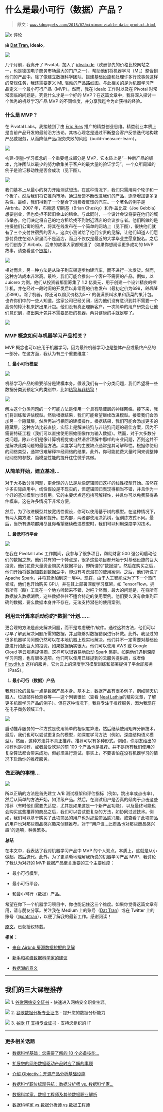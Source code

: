 # 什么是最小可行（数据）产品？

> 原文：[`www.kdnuggets.com/2018/07/minimum-viable-data-product.html`](https://www.kdnuggets.com/2018/07/minimum-viable-data-product.html)

![c](img/3d9c022da2d331bb56691a9617b91b90.png) 评论

**由 [Dat Tran](https://twitter.com/datitran), Idealo**。

![](img/c8dfc3dadc41f1624067954924c430be.png)

几个月前，我离开了 Pivotal，加入了 [idealo.de](https://www.idealo.de/)（欧洲领先的价格比较网站之一，也是德国电子商务市场最大的门户之一），帮助他们将机器学习（ML）整合到他们的产品中。除了像建立数据科学团队、搭建基础设施和处理许多行政事务这样的常规任务，我还需要定义 ML 驱动的产品路线图。与此相关的是为机器学习产品定义一个最小可行产品（MVP）。然而，我在 idealo 工作时以及在 Pivotal 时常常面临的问题是，究竟什么才是一个好的 MVP？在这篇文章中，我将深入探讨一个优秀的机器学习产品 MVP 的不同维度，并分享我迄今为止获得的经验。

### 什么是 MVP？

在 Pivotal Labs，我接触到了由 [Eric Ries](https://medium.com/@ericries) 推广的精益创业思维。精益创业本质上是当前产品开发的最前沿方法论。其核心理念是通过不断整合客户反馈迭代地构建产品或服务，从而降低产品/服务失败的风险（build-measure-learn）。

![](img/9432326f37d5627d99a999ca4c4f951a.png)

构建-测量-学习概念的一个重要组成部分是 MVP，它本质上是“一种新产品的版本，允许团队以最少的努力收集关于客户的最大量的验证学习”。一个众所周知的例子是验证移动性是否会成功（见下图）。

![](img/e5d677bf721f6f7757505611eab26f31.png)

我们基本上从最小的努力开始测试想法。在这种情况下，我们只需用两个轮子和一个板子。然后我们将它推向市场，通过反馈不断改进我们的产品，逐渐增加更多复杂性。最终，我们得到了一个整合了消费者反馈的汽车。一个著名的例子是 Airbnb。2007 年，布赖恩·切斯基（Brian Chesky）和乔·盖比亚（Joe Gebbia）想要创业，但也负担不起旧金山的租金。与此同时，一个设计会议将要在他们的城市举办。他们决定将自己的地方租给找不到附近酒店的会议参与者。他们所做的是拍摄他们公寓的照片，将其在线发布在一个简单的网站上（见下图），很快他们就有了三个支付住宿费的客人。这次小测试给了他们宝贵的见解，让他们知道人们愿意付费住在别人家里而不是酒店，而且不仅仅是最近的大学毕业生愿意报名。之后他们创办了 Airbnb，后来的故事大家都知道了（如果你想阅读更多成功的 MVP 故事，请查看这个[链接](https://speckyboy.com/successful-minimum-viable-products/)）。

![](img/d2ccc74c232fd07b323a998322b9b5b2.png)

相对而言，另一种方法是从轮子到车架逐步构建汽车，而不进行一次发货。然而，这种方法成本非常高。最终，我们可能会推出一个客户不需要的产品。例如，以 Juicero 为例。他们从投资者那里筹集了 1.2 亿美元，用于创建一个设计精良的榨汁机，并在经过一段时间的开发后以非常高的价格发布（最初定价为$699，随后降至$399）。除了机器，你还可以购买价格为$5-$7 的装满原料水果和蔬菜的果汁包。也许你们中的一些人知道，这家公司已经关闭，因为他们没有意识到并不需要一个高价的榨汁机来挤出果汁包。他们没有真正理解客户。一次简单的用户研究会让他们意识到，挤出果汁包并不需要昂贵的机器，两只健康的手就足够了。

![](img/bd76f89eee16409a1cd8282aa7222ed7.png)

### **MVP 概念如何与机器学习产品相关？**

MVP 概念也可以应用于机器学习，因为最终机器学习也是整体产品或最终产品的一部分。在这方面，我认为有三个重要维度：

1.  **最小可行模型**

![](img/0063cdad4053d2dd3a7e86f7dd337ce5.png)

机器学习产品的重要部分是建模本身。假设我们有一个分类问题，我们希望将一些数据分类到预定义的类别中，比如[热狗与非热狗](https://medium.com/@timanglade/how-hbos-silicon-valley-built-not-hotdog-with-mobile-tensorflow-keras-react-native-ef03260747f3)！

![](img/b1129eaf42498e6cf86938b3b221f84c.png)

解决这个分类问题的一个可能方法是使用一个具有隐藏层的神经网络。接下来，我们将训练和评估模型。然后根据结果，我们可能希望继续改进模型。接着我们会添加另一个隐藏层，然后再进行相同的建模操作。根据结果，我们可能会添加更多的隐藏层。这种方法比较直接，实际上是解决热狗与非热狗问题的最佳方案，因为不需要特征工程（我们可以直接使用原始图像作为输入数据）。然而，对于大多数分类问题，除非它们是像计算机视觉或自然语言理解中那样的专业问题，否则这并不是解决此类问题的最佳方法。深度学习的主要缺点通常是其可解释性。根据你使用的网络类型，通常很难解释神经网络的结果。此外，你可能花费大量时间来调整神经网络的参数，而模型性能的提升往往微乎其微。

### **从简单开始，建立基准…**

对于大多数分类问题，更合理的方法是从像逻辑回归这样的线性模型开始。虽然在许多实际应用中，线性假设是不现实的，但逻辑回归表现得相当不错，并且作为一个好的基准模型也很有用。它的主要优点还包括可解释性，并且你可以免费获得条件概率，这在许多情况下非常方便。

然后，为了改进模型并放宽线性假设，你可以使用基于树的模型。在这种情况下，有两大类方法：袋装和提升。在内部，两者都使用决策树，但训练方式不同。最后，当所有选项都用尽且你希望继续改进模型时，我们可以利用深度学习技术。

1.  **最低可行平台**

![](img/156e715cc534a5741e8ce59e0e12f69d.png)

在我在 Pivotal Labs 工作期间，我参与了很多项目，帮助财富 500 强公司启动他们的数据之旅。他们共有的一个特点是，很多这些项目都开始于对基础设施的巨大投资。他们花费大量资金购买大数据平台，即所谓的“数据湖”。然后在购买之后，他们开始将数据加载到数据湖中，却没有考虑潜在的使用案例。之后，他们听说了 Apache Spark，并将其添加到这一层中。现在，由于人工智能成为了下一个热门领域，他们也开始购买 GPU，并在其上部署深度学习框架，如 TensorFlow。拥有所有（酷）工具在一个地方听起来不错，对吧？然而，最大的问题是，在将所有数据放入数据湖后，这些数据往往不适合特定的使用案例。他们要么没有收集到正确的数据，要么数据本身并不存在，无法支持潜在的使用案例。

### **利用云计算来启动你的“数据”计划……**

更合理的方法是首先解决问题，而不是考虑硬件/软件。通过这种方法，他们可以尽早了解到解决问题所需的数据，并且能够对数据错误进行补救。此外，我见过的很多机器学习问题仍然可以在本地机器上现实地解决。他们并不一定需要对基础设施进行如此巨大的投资。如果数据确实很大，他们可以使用 AWS 或 Google Cloud 等云服务提供商，这样可以很容易地启动 Spark 集群。如果他们遇到深度学习问题，也有很多选项。他们可以使用已经提到的云服务提供商，或者像 [FloydHub](https://www.floydhub.com/) 这样的服务，它为云上的深度学习模型训练和部署提供了平台即服务（PaaS）。

1.  **最小可行（数据）产品**

我想讨论的最后一点是数据产品本身。基本上，数据产品有很多例子，例如聊天机器人、垃圾邮件检测器等——这个列表很长（查看 [Neal Lathia](https://medium.com/@neal_lathia)的精彩文章，了解更多机器学习产品的例子）。但在这种情况下，我将专注于推荐服务，因为我现在在电子商务领域工作。

![](img/53bbe89dca1416bac8817e4072c721b9.png)

启动推荐服务的一种方式是使用简单的相似度算法，然后继续使用矩阵分解技术。最后，我们也可以尝试更复杂的模型，如深度学习方法（例如，深度结构语义模型）。然而，这种方法并不真正推荐。推荐可以有多种形式。例如，你朋友给出的推荐也是推荐，或者最受欢迎的前 100 个产品也是推荐。并不是所有我们使用的复杂算法都会带来成功，但必须进行测试。事实上，不要害怕在没有机器学习的情况下启动你的推荐服务。

### **做正确的事情…**

![](img/8923b43bf78de6b28628de68ad9ade69.png)

所以正确的方法是首先建立 A/B 测试框架和评估指标（例如，跳出率或点击率），然后从简单的方法开始，如顶级产品。然后，在测试用户是否真的倾向于点击这些推荐（有时他们需要先适应，尤其是如果这是一个新产品功能），以及最终可能也会购买这些推荐的商品之后，我们可以尝试更复杂的方法，如协同过滤技术。例如，我们可以基于购买了此项商品的用户也对那些商品感兴趣，或查看了此项商品的用户也对那些商品感兴趣来创建推荐。对于“用户谁…此商品也对那些商品感兴趣”的选项，种类繁多。

**总结**

在本文中，我表达了我对机器学习产品中 MVP 的个人观点。本质上，这就是从小做起，然后迭代。此外，为了更清晰地理解我所说的机器学习产品 MVP，我讨论了我认为对好的 MVP 数据产品至关重要的三个主要维度：

+   最小可行模型，

+   最小可行平台，

+   和最小可行（数据）产品。

希望在你下一个机器学习项目中，你也能记住这三个维度。如果你觉得这篇文章有用，请与朋友分享。关注我在 Medium 上的账号（[Dat Tran](https://medium.com/@datitran)）或在 Twitter 上的账号（[@datitran](https://twitter.com/datitran)），以便了解我的最新工作。感谢阅读！

[原文](https://medium.com/idealo-tech-blog/what-is-minimum-viable-data-product-49269e338d85)。已获授权转载。

**相关：**

+   [来自 Airbnb 房源数据挖掘的见解](https://www.kdnuggets.com/2017/08/insights-data-mining-airbnb.html)

+   [新手和初级数据科学家的建议](https://www.kdnuggets.com/2017/11/chang-advice-new-junior-data-scientists.html)

+   [数据湖的意义](https://www.kdnuggets.com/2018/06/why-data-lake-matters.html)

* * *

## 我们的三大课程推荐

![](img/0244c01ba9267c002ef39d4907e0b8fb.png) 1\. [谷歌网络安全证书](https://www.kdnuggets.com/google-cybersecurity) - 快速进入网络安全职业生涯。

![](img/e225c49c3c91745821c8c0368bf04711.png) 2\. [谷歌数据分析专业证书](https://www.kdnuggets.com/google-data-analytics) - 提升您的数据分析能力

![](img/0244c01ba9267c002ef39d4907e0b8fb.png) 3\. [谷歌 IT 支持专业证书](https://www.kdnuggets.com/google-itsupport) - 支持您组织的 IT

* * *

### 更多相关话题

+   [数据科学基础：您需要了解的 10 个必备技能…](https://www.kdnuggets.com/2020/10/data-science-minimum-10-essential-skills.html)

+   [扩展您的网络数据驱动产品时应了解的事项](https://www.kdnuggets.com/2023/08/things-know-scaling-web-datadriven-product.html)

+   [介绍 Objectiv：开源产品分析基础设施](https://www.kdnuggets.com/2022/06/objectiv-introducing-objectiv-opensource-product-analytics-infrastructure.html)

+   [数据科学职位标题导航：数据分析师 vs. 数据科学家…](https://www.kdnuggets.com/navigating-data-science-job-titles-data-analyst-vs-data-scientist-vs-data-engineer)

+   [数据科学家、数据工程师及其他数据职业解析](https://www.kdnuggets.com/2021/05/data-scientist-data-engineer-data-careers-explained.html)

+   [数据科学家 vs 数据分析师 vs 数据工程师](https://www.kdnuggets.com/2022/01/data-scientist-data-analyst-data-engineer.html)
